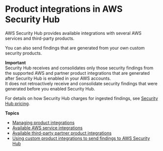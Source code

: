 # Product integrations in AWS Security Hub<a name="securityhub-findings-providers"></a>

AWS Security Hub provides available integrations with several AWS services and third\-party products\.

You can also send findings that are generated from your own custom security products\.

**Important**  
Security Hub receives and consolidates only those security findings from the supported AWS and partner product integrations that are generated after Security Hub is enabled in your AWS accounts\.  
It does not retroactively receive and consolidate security findings that were generated before you enabled Security Hub\.

For details on how Security Hub charges for ingested findings, see [Security Hub pricing](http://aws.amazon.com/security-hub/pricing/)\.

**Topics**
+ [Managing product integrations](securityhub-integrations-managing.md)
+ [Available AWS service integrations](securityhub-internal-providers.md)
+ [Available third\-party partner product integrations](securityhub-partner-providers.md)
+ [Using custom product integrations to send findings to AWS Security Hub](securityhub-custom-providers.md)